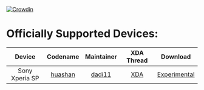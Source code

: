 [![Crowdin](https://d322cqt584bo4o.cloudfront.net/xenonhd-rom/localized.svg)](https://translate.xenonhd.com/project/xenonhd-rom)

Officially Supported Devices:
=============================

| Device                            | Codename                                                                           | Maintainer                                                | XDA Thread                                                       | Download                                                                                     |
| :-------------------------------: | :--------------------------------------------------------------------------------: | :-------------------------------------------------------: | :--------------------------------------------------------------: | :-------------------------------------------------------------------------------------:      |
| Sony Xperia SP                    | [huashan](https://github.com/TeamHorizon/android_device_sony_huashan)              | [dadi11](https://github.com/dadi11)                       | [XDA](https://forum.xda-developers.com/showthread.php?t=3834648) | [Experimental](https://mirrors.c0urier.net/android/teamhorizon/P/Experimental/huashan/)        |

<!-- Note for maintainers: add your devices in alphabetical order by the "Device" column, not "Codename" -->
